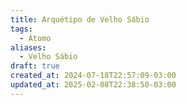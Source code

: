 ```yaml
---
title: Arquétipo de Velho Sábio
tags:
  - Átomo
aliases:
  - Velho Sábio
draft: true
created_at: 2024-07-18T22:57:09-03:00
updated_at: 2025-02-08T22:38:50-03:00
---
```


